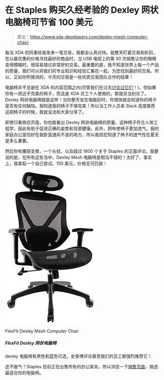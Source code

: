 # 在 Staples 购买久经考验的 Dexley 网状电脑椅可节省 100 美元

> 原文：<https://www.xda-developers.com/dexley-mesh-computer-chair/>

每当 XDA 的同事给我发来一笔交易，我都会认真对待。我整天盯着交易和折扣，在以最优惠的价格寻找最好的商品时，当 USB 电缆上的第 30 次销售让你的眼睛变得模糊时，很容易错过非常好的交易。最重要的是，我不知道世界上每一个产品的质量，我们可以将我们的专业知识和经验汇集在一起，为您找到最好的交易。所以，正如你所猜测的，今天的交易是一些优质交易团队合作的结果！

电脑椅并不总是在 XDA 的内容范围之内(尽管我们在过去[讨论过它们](https://www.xda-developers.com/corsair-t2-road-warrior-gaming-chair-black-friday-sale-amazon/)！)，但如果你有一把近乎完美的椅子，而且是 XDA 员工个人使用的，那就另当别论了。Dexley 网状电脑椅就是这样！当你整天坐在电脑前时，你很快就会知道你的椅子是否有任何缺陷。我知道我的椅子不够完美！所以当工作人员来 Slack 高度推荐这把椅子的时候，我就没法和大家分享了。

即使只看商店页面，你也能看出 Dexley 网状电脑椅的质量。这种椅子符合人体工程学，因此有助于促进正确的姿势和背部健康。此外，网布使椅子更加透气。我的家庭办公室恰好在我卧室通风不良的地方，所以我现在知道了椅子的透气性在夏天是多么重要。

然后你有腰部支撑，一个头枕，以及超过 1800 个关于 Staples 的正面评论。我要说的是，在所有这些当中，Dexley Mesh 电脑椅是相当不错的！太好了，事实上，我拿起一个自己尝试。150 美元，价格无可匹敌！

 <picture>![Available in Black and Blue, the DexleyComputer Chair comes highly recommended from Staples reviews and even our staff!](img/c9683346f1ed8dd4311d949e68fd269e.png)</picture> 

FlexFit Dexley Mesh Computer Chair

##### FlexFit Dexley 网状电脑椅

dexley 电脑椅有黑色和蓝色可选，史泰博评论甚至我们的员工都强烈推荐它！

还不服气？Staples 目前正在出售所有的办公家具，所以浏览一下[销售页面](https://shop-links.co/1728773618311877291?u1=6862bf19-c9b5-41b7-8ef4-819f6dd8bf53)，挑选最适合你的电脑椅。